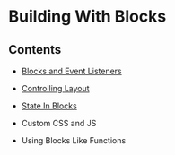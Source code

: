 # Building With Blocks

## Contents

- [Blocks and Event Listeners](blocks-and-event-listeners)

- [Controlling Layout](controlling-layout)

- [State In Blocks](state-in-blocks)

- Custom CSS and JS

- Using Blocks Like Functions
